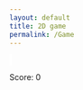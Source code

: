 ```yaml
---
layout: default
title: 2D game
permalink: /Game
---
```


<style>
    #canvas {
        margin: 0;
        border: 2px solid white;
    }
</style>
<canvas id='canvas'></canvas>
<script>
     ( function () {
     const BLOCK = 30;
        const canvas = document.getElementById('canvas');
        const ctx = canvas.getContext('2d');
        canvas.width = 600;
        canvas.height = 600;
        const gridSize = canvas.width / BLOCK;
        let score = 0;
        class Player {
            constructor() {
                this.position = {
                    x: 10,
                    y: 10
                };
                this.velocity = {
                    x: 0,
                    y: 0
                };
                this.radius = 10; // Pac-Man's radius
                this.mouthAngle = 0; // Angle to control Pac-Man's mouth opening
                this.direction = 'right'; // Initial direction
                if (player.position.x >= 800) {
            player.position.x = 799;
        }
            else if (player.position.x <= 0) {
            player.position.x = 1;
        }
         if (player.position.y >= 800) {
            player.position.y = 799;
        }
            else if (player.position.y <= 0) {
            player.position.y = 1;
        }
            }
            draw() {
                ctx.fillStyle = 'yellow';
                ctx.beginPath();
                if (this.direction === 'right') {
                    ctx.arc(this.position.x, this.position.y, this.radius, (0 + this.mouthAngle) * Math.PI, (2 - this.mouthAngle) * Math.PI);
                } else {
                    ctx.arc(this.position.x, this.position.y, this.radius, (2 + this.mouthAngle) * Math.PI, (0 - this.mouthAngle) * Math.PI);
                }
                ctx.lineTo(this.position.x, this.position.y);
                ctx.fill();
            }
            update() {
                this.draw();
                // Update mouth animation
                if (this.direction === 'right') {
                    this.mouthAngle += 0.02;
                    if (this.mouthAngle > 0.5) this.direction = 'left';
                } else {
                    this.mouthAngle -= 0.02;
                    if (this.mouthAngle < 0) this.direction = 'right';
                }
                // Update player's position
                this.position.x += this.velocity.x;
                this.position.y += this.velocity.y;
            }
        }
        const player = new Player();
        const keys = {
            right: { pressed: false },
            left: { pressed: false },
            up: { pressed: false },
            down: { pressed: false }
        };
        class Food {
            constructor(x, y) {
                this.position = {
                    x: x,
                    y: y
                };
            this.radius = 5;
            }
            draw() {
                ctx.fillStyle = 'white';
                ctx.beginPath();
                ctx.arc((this.position.x + 0.5) * BLOCK, (this.position.y + 0.5) * BLOCK, this.radius, 0, 2 * Math.PI);
                ctx.fill();
            }
        }
        const foods = [];
        for (let i = 0; i < 15; i++) {
            foods.push(new Food(i, 5));
        }
        // Function to check if Pac-Man eats the food
        function eatFood() {
            for (let i = 0; i < foods.length; i++) {
                const food = foods[i];
                if (Math.abs(player.position.x - food.position.x * BLOCK) < 15 && Math.abs(player.position.y - food.position.y * BLOCK) < 20) {
                    // Increase the score and remove the eaten food
                    score += 10;
                    document.getElementById('score').innerText = `Score: ${score}`;
                    foods.splice(i, 1);
                }
            }
        }
        function animate() {
            requestAnimationFrame(animate);
            ctx.clearRect(0, 0, canvas.width, canvas.height);
            for (const food of foods) {
                food.draw();
            }
            player.update();
            eatFood();
        }
        animate();
        addEventListener('keydown', ({ keyCode }) => {
            switch (keyCode) {
                case 65:
                    // Left key
                    player.velocity.x = -1;
                    player.velocity.y = 0;
                    break;
                case 87:
                    // Up key
                    player.velocity.x = 0;
                    player.velocity.y = -1;
                    break;
                case 68:
                    // Right key
                    player.velocity.x = 1;
                    player.velocity.y = 0;
                    break;
                case 83:
                    // Down key
                    player.velocity.x = 0;
                    player.velocity.y = 1;
                    break;
            }
        });
        addEventListener('keyup', ({ keyCode }) => {
            switch (keyCode) {
                case 65:
                case 87:
                case 83:
                case 68:
                    player.velocity.x = 0;
                    player.velocity.y = 0;
                    break;
            }
        });
        player.draw();
    })();
</script>
<p id="score">Score: 0</p>